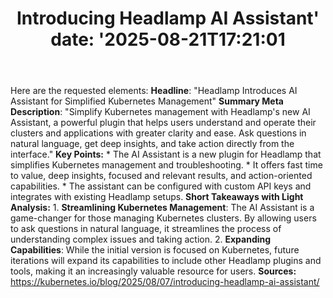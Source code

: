 ﻿---
title: "Introducing Headlamp AI Assistant'
date: '2025-08-21T17:21:01"
category: "Markets"
summary: ""
slug: "introducing headlamp ai assistant"
source_urls:
  - "https://kubernetes.io/blog/2025/08/07/introducing-headlamp-ai-assistant/"
seo:
  title: "Introducing Headlamp AI Assistant | Hash n Hedge'
  description: '"
  keywords: ["news", "markets", "brief"]
---
Here are the requested elements:  **Headline**:  "Headlamp Introduces AI Assistant for Simplified Kubernetes Management"  **Summary Meta Description**: "Simplify Kubernetes management with Headlamp's new AI Assistant, a powerful plugin that helps users understand and operate their clusters and applications with greater clarity and ease. Ask questions in natural language, get deep insights, and take action directly from the interface."  **Key Points:**  * The AI Assistant is a new plugin for Headlamp that simplifies Kubernetes management and troubleshooting. * It offers fast time to value, deep insights, focused and relevant results, and action-oriented capabilities. * The assistant can be configured with custom API keys and integrates with existing Headlamp setups.  **Short Takeaways with Light Analysis:**  1. **Streamlining Kubernetes Management**: The AI Assistant is a game-changer for those managing Kubernetes clusters. By allowing users to ask questions in natural language, it streamlines the process of understanding complex issues and taking action. 2. **Expanding Capabilities**: While the initial version is focused on Kubernetes, future iterations will expand its capabilities to include other Headlamp plugins and tools, making it an increasingly valuable resource for users.  **Sources:** https://kubernetes.io/blog/2025/08/07/introducing-headlamp-ai-assistant/ 
